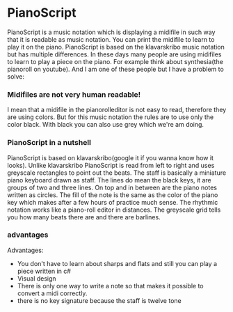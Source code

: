 # PianoScript
PianoScript is a music notation which is displaying a midifile in such way that it is readable as music notation. You can print the midifile to learn to play it on the piano. PianoScript is based on the klavarskribo music notation but has multiple differences. In these days many people are using midifiles to learn to play a piece on the piano. For example think about synthesia(the pianoroll on youtube). And I am one of these people but I have a problem to solve: 

### Midifiles are not very human readable!
I mean that a midifile in the pianorolleditor is not easy to read, therefore they are using colors. But for this music notation the rules are to use only the color black. With black you can also use grey which we're am doing.

### PianoScript in a nutshell
PianoScript is based on klavarskribo(google it if you wanna know how it looks). Unlike klavarskribo PianoScript is read from left to right and uses greyscale rectangles to point out the beats. The staff is basically a miniature piano keyboard drawn as staff. The lines do mean the black keys, it are groups of two and three lines. On top and in between are the piano notes written as circles. The fill of the note is the same as the color of the piano key which makes after a few hours of practice much sense. The rhythmic notation works like a piano-roll editor in distances. The greyscale grid tells you how many beats there are and there are barlines. 

### advantages
Advantages:
* You don't have to learn about sharps and flats and still you can play a piece written in c#
* Visual design
* There is only one way to write a note so that makes it possible to convert a midi correctly.
* there is no key signature because the staff is twelve tone
